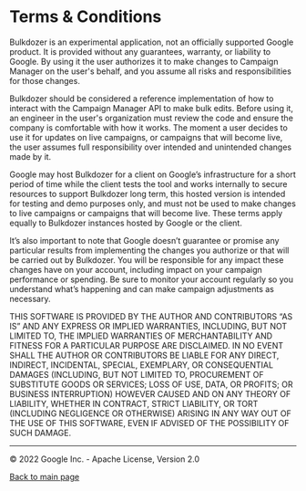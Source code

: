 # Terms & Conditions


Bulkdozer is an experimental application, not an officially supported
Google product. It is provided without any guarantees, warranty, or
liability to Google. By using it the user authorizes it to make changes
to Campaign Manager on the user's behalf, and you assume all risks and
responsibilities for those changes.

Bulkdozer should be considered a reference implementation of how to
interact with the Campaign Manager API to make bulk edits. Before using
it, an engineer in the user's organization must review the code and
ensure the company is comfortable with how it works. The moment a user
decides to use it for updates on live campaigns, or campaigns that will
become live, the user assumes full responsibility over intended and
unintended changes made by it.

Google may host Bulkdozer for a client on Google’s infrastructure for a
short period of time while the client tests the tool and works internally
to secure resources to support Bulkdozer long term, this hosted version
is intended for testing and demo purposes only, and must not be used to
make changes to live campaigns or campaigns that will become live. These
terms apply equally to Bulkdozer instances hosted by Google or the client.

It’s also important to note that Google doesn’t guarantee or promise any
particular results from implementing the changes you authorize or that
will be carried out by Bulkdozer. You will be responsible for any impact
these changes have on your account, including impact on your campaign
performance or spending. Be sure to monitor your account regularly so you
understand what’s happening and can make campaign adjustments as necessary.

THIS SOFTWARE IS PROVIDED BY THE AUTHOR AND CONTRIBUTORS “AS IS” AND ANY
EXPRESS OR IMPLIED WARRANTIES, INCLUDING, BUT NOT LIMITED TO, THE IMPLIED
WARRANTIES OF MERCHANTABILITY AND FITNESS FOR A PARTICULAR PURPOSE ARE
DISCLAIMED. IN NO EVENT SHALL THE AUTHOR OR CONTRIBUTORS BE LIABLE FOR
ANY DIRECT, INDIRECT, INCIDENTAL, SPECIAL, EXEMPLARY, OR CONSEQUENTIAL
DAMAGES (INCLUDING, BUT NOT LIMITED TO, PROCUREMENT OF SUBSTITUTE GOODS
OR SERVICES; LOSS OF USE, DATA, OR PROFITS; OR BUSINESS INTERRUPTION)
HOWEVER CAUSED AND ON ANY THEORY OF LIABILITY, WHETHER IN CONTRACT,
STRICT LIABILITY, OR TORT (INCLUDING NEGLIGENCE OR OTHERWISE) ARISING IN
ANY WAY OUT OF THE USE OF THIS SOFTWARE, EVEN IF ADVISED OF THE
POSSIBILITY OF SUCH DAMAGE.

----
&copy; 2022 Google Inc. - Apache License, Version 2.0

[Back to main page](https://github.com/google/bulkdozer)
